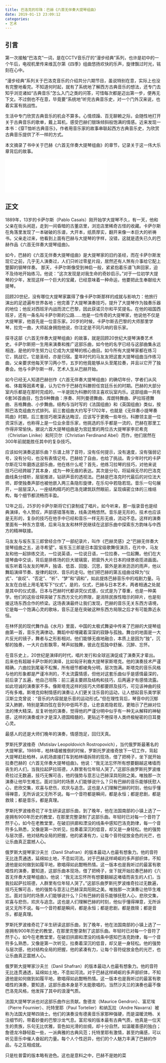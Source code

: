 ```yaml
---
title: 巴洛克的珍珠：巴赫《六首无伴奏大提琴组曲》
date: 2019-01-13 23:09:12
categories:
- 艺术
---
```


## 引言
 第一次接触“巴洛克”一词，是在CCTV音乐厅的“漫步经典”系列，也许是初中的一个午后，电视机里传来维瓦尔第《四季》组曲悠扬欢快的乐声，旋律飘过时光，铭刻在心中。<!--more-->

 “漫步经典”系列关于巴洛克音乐的介绍共分六期节目，虽说特别在意，实际上也没有完整地看完。不知道何时起，就有了系统地了解西方古典音乐的想法，还专门去知乎浏览诸如“古典音乐”怎么入门之类的问答，可惜每次都是迈出第一步，便再无下文。不过倒也不在意，毕竟要“系统地”听完古典音乐史，对一个门外汉来说，也着实富有挑战性。

 生活中专门欣赏古典音乐的机会不算多。心情烦躁、百无聊赖之际，会随性地打开关于古典音乐的歌单，戴上耳机，感受巴赫们银珠倾斜般饱满的情感。近来发现一本书：《穿T恤听古典音乐》，作者用音乐家的故事串联起西方古典音乐史，为欣赏古典音乐提供了不一样的方式。

 本文摘录了书中关于巴赫《六首无伴奏大提琴组曲》的章节，记录关于这一伟大乐章背后的故事。


<iframe frameborder="no" border="0" marginwidth="0" marginheight="0" width=330 height=110 src="//music.163.com/outchain/player?type=0&id=596314970&auto=0&height=90"></iframe>

 ## 正文
 1889年，13岁的卡萨尔斯（Pablo Casals）刚开始学大提琴不久，有一天，他和父亲在街头闲逛，走到一间昏暗的古董店里，浏览店里稀奇古怪的收藏。卡萨尔斯在角落里发现了一本破破的乐谱，大开本，纸质厚实，翻开来像一本巨大的祈祷书。父亲走过来，他看到上面有巴赫与大提琴的字样，没错，这就是遗失已久的巴赫作品《六首无伴奏大提琴组曲》。

如今，巴赫的《六首无伴奏大提琴组曲》是大提琴家的旧约圣经，而在卡萨尔斯发现它之前，几乎无人演奏过，人们只听过零星片段，居然还有人煞有介事给它配上蹩脚的钢琴伴奏。
那天，卡萨尔斯像受到神启一般，紧紧抱着乐谱飞奔回家，迫不及待地开始练习。他说：“这次发现是对我生命的奇妙启示。”对于一位初学大提琴的少年，发现这样一个巨大的宝藏，已经意味着一种命运，他要把此生奉献给大提琴。

回顾20世纪，没有哪位大提琴家赢得了像卡萨尔斯那样的成就与影响力：他旅行演出的足迹遍布世界各地；他完善了大提琴演奏技巧，提升了大提琴作为独奏乐器的地位；他反对西班牙内战而流亡巴黎，因此获诺贝尔和平奖提名。在他的祖国西班牙，还有一条名叫卡萨尔斯的公路……他是一位传奇的大提琴家，他说他不仅是大提琴家，他首先是一位音乐家。20岁的时候，卡萨尔斯去巴黎的大师那里学琴，拉完一曲，大师起身拥抱他说，你注定是不同凡响的音乐家。

探寻这部《六首无伴奏大提琴组曲》的故事，就是回顾20世纪大提琴演奏艺术史。卡萨尔斯把一生用来演奏和推广这部乐曲，如今他的名字已经与这部曲集永远相连，是他的毕生努力让它成为大提琴的核心曲目。如今所有大提琴家都在练习它，挑战它。它是圣经，亦是归宿。童年时代的马友友把这套大提琴组曲当作练习曲，父亲要求他每天学习两小节，五岁的他竟能够从头至尾拉奏，并且以它开了独奏会。他与卡萨尔斯一样，艺术人生从巴赫开始。

如今已经无人知道巴赫创作《六首无伴奏大提琴组曲》的确切年份，学者们从风格、体裁等因素考量，认为它作于巴赫在科滕担任宫廷乐长的时期。巴赫的大部分室内乐都是在那时完成的，一半是因为科滕的领主喜欢玩室内乐。这部组曲一共有6套36首曲目，包含6种舞曲：序奏、阿列曼德舞曲、库朗特舞曲、萨拉班德舞曲、吉格舞曲、小步舞曲。结构与当时写的《法国组曲》和《英国组曲》类似，按照巴洛克组曲方式排列。前三套组曲大约写于1702年，也就是《无伴奏小提琴奏鸣曲》时期，后三套技巧艰深表达晦涩，应该写于更晚一些年份。科滕领主是一位资深乐迷，也称得上是一位业余音乐家，他挑选的乐手都是一流的，巴赫在那里工作得非常愉快。据说六首大提琴组曲是为宫廷里的两位古大提琴家李尼希克（Christian Linike）和阿贝尔（Christian Ferdinand Abel）而作，他们居然在300年前就能胜任其中的复杂技巧。

应该如何演奏这部乐曲？乐谱上除了音符，没有任何提示，没有速度，没有强弱记号，没有分句，也没有表情记号。巴赫给了自由，也给了挑战。青少年时代的卡萨尔斯花12年磨炼这部乐曲，他在练什么呢？首先，他练习拉琴的技巧，对他来说技巧已经跨越了其本身，成为一种无痕的表达。其次是分句，将延绵无尽的巴洛克曲线条分缕析，层层推进，钻研声音的透视法。巴赫是巴洛克时代最后的对位法大师，即使独奏声部也被他嵌入两三条隐形旋律，在乐句中若隐若现。音乐一句句展开，一层层深入，一座结构精巧的巴洛克建筑跃然眼前，呈现缜密立体的三维结构，每个细节都流畅而丰盈。

12年之后，25岁的卡萨尔斯将它们录制成了唱片。如今听来，那一版录音也是经典演绎，令人赞叹，声部感错落有致，线条流畅悠然。音乐是无形的，技术也应该是无形的，复杂的技巧在他手中已经和音乐一样无形无痕，流动不息。这样的演奏里面有一种东方意境，后来马友友和林怀民继续在这部乐曲中探索东方韵味与中西方的精神联接。

马友友与坂东玉三郎曾经合作了一部纪录片，叫作《巴赫灵感》之“巴赫无伴奏大提琴组曲之五，追寻希望”。坂东玉三郎是日本国宝级歌舞伎演员，在片中，马友友和他一起排练交流，一位说英语，一位说日语，一位拉奏，一位起舞。他们在大提琴曲中交谈，背后是排练场的巨大玻璃窗，把窗外大片日本的绿景收揽进画面。坂东听着马友友的琴声，独语、低首、回旋、沉思，窗外是淅淅沥沥的雨声，他以舞蹈演绎节奏、旋律的起伏、音乐的走句。他们把巴赫的第五组曲诠释为“仪式”、“哀叹”、“否定”、“祈”、“梦”和“调和”，如此提炼巴赫音乐中的戏剧力量。马友友在白纸上用毛笔写下“仪式”。是的，仪式，巴赫与日本艺术，两者相通之处就是其中的仪式感。日本与巴赫时代都讲究仪式感，仪式是为了尊重，也是一种美学。他们的这些诠释突破了东西方文化的界限，是消除民族性暗示的碎片，也是衔接这场东西合作的桥梁。这场表演最终让我们发现，巴赫的音乐无关东西方语境，它是每一个饱满心灵的歌咏，音乐正是在突破这种东西方局限之后才有可能靠近永恒。

在林怀民的现代舞作品《水月》里面，中国的太极式舞姿中传来了巴赫的大提琴组曲第一首，音乐充满律动，舞蹈中却埋藏着深深的寂静与孤独。舞台的地面是一大片反光的镜子，舞者与之形影相对。他们能够无痕地融合，本质上是因为“独”，沉郁的独奏，一大片白影飘零，琴声如独舞，彼此在孤独中舒展、沉醉、忘怀。

在音乐史上，20世纪是演绎的时代，唱片发行和全球巡演促成了演奏天才辈出。后来也有超越卡萨尔斯的演绎，比如匈牙利裔大提琴家斯塔克。他的演奏技术严谨精确，六曲拉到尾毫不松懈，所有细节都棱角分明，层次饱满。斯塔克的音乐风格与他的形象都是严谨冷冽的，不太流露情感，但他对这套乐曲似乎是感情最深的，前后录了五遍，他自己坦陈：前三遍主要顾及结构和技巧，后两遍才有感情流露。如此坦诚的演奏家不多。像斯塔克这样的技巧大师都要顾及技巧，可见该神曲的技巧有多难。斯塔克抑制情感的演奏让人们更关注乐音的运动，让人想起音乐美学家汉斯立克曾说：“音乐的内容就是乐音的运动形式。”但在理性背后，琴音中的沉郁深入肺腑，特别是第四弦在音列中低鸣不息，让悲哀若隐若现，更暗示了巴赫对位法的博大精深。反复听他的演奏，觉得他的严谨分明中似乎有一种无从解释的神秘感，这样的演奏或许才是深入德国精髓的，更贴近不倦探寻人类终极秘密的日耳曼心灵。

最感人的还是大师们晚年的演奏，情感饱足，回归天真。

罗斯托罗波维奇（Mstislav Leopoldovich Rostropovich），当代俄罗斯最著名的大提琴家。1989年，柏林墙被推倒的时候，罗斯托罗波维奇放下一切工作，背起大提琴赶赴柏林，从机场直接打车到柏林墙拆除的现场，借了把椅子，坐下就开始拉奏巴赫的《六首无伴奏大提琴组曲》。他说：“我无法忘怀所有想要翻越这堵墙而丧生的人们，当我拉起萨拉班德，人群里有位年轻人哭了。”这部乐曲罗斯托罗波维奇拉过无数遍，技巧无懈可击，他的强势与意志让巴赫深具阳刚之美。唯独那一次演奏让他毕生难忘。面对当时的场景人们能够说什么？只有巴赫的音乐能够抚慰人心，悲欣交集，欢喜与悲伤，欢庆与追念。这也是人们理解巴赫的时刻，他似乎懂得禅意，无所诉说又无所不说。每一个音符都是瞬间，都是永恒；都是悲剧，都是救赎；都是音乐，都是真理。

罗斯托罗波维奇花了半生研读这部乐曲，到了晚年，他在法国南部的小镇上选了一座拥有900年历史的教堂，在那里完整录制了这部乐曲。年轻时已对每一个音符了然于心，如今在老教堂里，在破旧拱廊和湮没的线条中感知巴洛克韵律，每一个音符多么熟悉，又像是第一次听见，拉奏着深沉的低音，却又是一身轻松。他的强势与层次感，他对结构全局的把握，他的紧凑有力，让每个音符绽放金色的光芒，也让乐曲真正震撼人心。

俄罗斯大提琴家沙夫兰（Danil Shafran）的版本最动人也最有想象力。他的音符无比连贯通透，延绵如土地，不息如河流。对于巴赫这样崎岖的多声部织体，不知道他是如何做到如履平地，歌唱得如此酣畅热情。这一版本也是我听过的最富有歌唱性的演奏，要知道，这部乐曲本现场，借了把椅子，坐下就开始拉奏巴赫的《六首无伴奏大提琴组曲》。他说：“我无法忘怀所有想要翻越这堵墙而丧生的人们，当我拉起萨拉班德，人群里有位年轻人哭了。”这部乐曲罗斯托罗波维奇拉过无数遍，技巧无懈可击，他的强势与意志让巴赫深具阳刚之美。唯独那一次演奏让他毕生难忘。面对当时的场景人们能够说什么？只有巴赫的音乐能够抚慰人心，悲欣交集，欢喜与悲伤，欢庆与追念。这也是人们理解巴赫的时刻，他似乎懂得禅意，无所诉说又无所不说。每一个音符都是瞬间，都是永恒；都是悲剧，都是救赎；都是音乐，都是真理。

罗斯托罗波维奇花了半生研读这部乐曲，到了晚年，他在法国南部的小镇上选了一座拥有900年历史的教堂，在那里完整录制了这部乐曲。年轻时已对每一个音符了然于心，如今在老教堂里，在破旧拱廊和湮没的线条中感知巴洛克韵律，每一个音符多么熟悉，又像是第一次听见，拉奏着深沉的低音，却又是一身轻松。他的强势与层次感，他对结构全局的把握，他的紧凑有力，让每个音符绽放金色的光芒，也让乐曲真正震撼人心。

俄罗斯大提琴家沙夫兰（Danil Shafran）的版本最动人也最有想象力。他的音符无比连贯通透，延绵如土地，不息如河流。对于巴赫这样崎岖的多声部织体，不知道他是如何做到如履平地，歌唱得如此酣畅热情。这一版本也是我听过的最富有歌唱性的演奏，要知道，这部乐曲本身是不太能歌唱的。当然沙夫兰的演奏也最不像巴洛克风格，他发挥了其中的浪漫气质。

法国大提琴学派也对这部乐曲作出贡献。詹德龙（Maurice Gendron）、富尼埃（Pierre Fournier）、托特里耶（Paul Tortelier）和纳瓦拉（Andre Navarra）被称为法国大提琴四骑士。他们的演奏没有德奥音乐家那种强硬，而是温暖流畅、关注细节的，带着妙曼的巴黎沙龙气息。富尼埃的版本最有古典气质，他真是一位天生的贵族，乐句无比优雅，音色如光滑的丝绸，却十分自然，如温暖善感的独白；詹德龙冷静轻盈一些，一派典雅的古典风范；托特里耶有激情，甚至灼痛感，可以听见音乐中催人奋起的力量。每个人个性迥异，他们的个人魅力丰满了巴赫的作品，与之互相成就。

只是杜普雷的版本略有逊色。这也是意料之中，巴赫不是她的菜